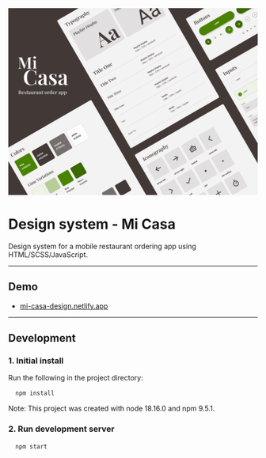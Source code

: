 <img src="assets/images/screenshots/mi-casa-design-system.png" alt="" style="margin: 0 auto; max-width: 100%;" />

# Design system - Mi Casa

Design system for a mobile restaurant ordering app using HTML/SCSS/JavaScript.

---


## Demo

- <a href="https://mi-casa-design.netlify.app" target="_blank">mi-casa-design.netlify.app</a>

---


## Development

### 1. Initial install

Run the following in the project directory:

```bash
  npm install
```

Note: This project was created with node 18.16.0 and npm 9.5.1.


### 2. Run development server

```bash
  npm start
```
